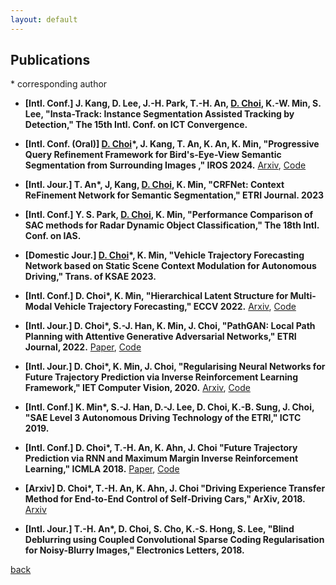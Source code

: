 ```yaml
---
layout: default
---
```


## Publications

\* corresponding author

+ **[Intl. Conf.] J. Kang, D. Lee, J.-H. Park, T.-H. An, <ins>D. Choi</ins>, K.-W. Min, S. Lee, "Insta-Track: Instance Segmentation Assisted Tracking by Detection," The 15th Intl. Conf. on ICT Convergence.** 

+ **[Intl. Conf. (Oral)] <ins>D. Choi</ins>\*, J. Kang, T. An, K. An, K. Min, "Progressive Query Refinement Framework for Bird's-Eye-View Semantic Segmentation from Surrounding Images ," IROS 2024.** [Arxiv](https://arxiv.org/abs/2407.17003), [Code](https://github.com/d1024choi/ProgressiveQueryRefineNet) 

+ **[Intl. Jour.] T. An\*, J, Kang, <ins>D. Choi</ins>, K. Min, "CRFNet: Context ReFinement Network for Semantic Segmentation," ETRI Journal. 2023**

+ **[Intl. Conf.] Y. S. Park, <ins>D. Choi</ins>, K. Min, "Performance Comparison of SAC methods for
Radar Dynamic Object Classification," The 18th Intl. Conf. on IAS.** 

+ **[Domestic Jour.] <ins>D. Choi</ins>\*, K. Min, "Vehicle Trajectory Forecasting Network based on Static Scene Context Modulation for Autonomous Driving," Trans. of KSAE 2023.**

+ **[Intl. Conf.] D. Choi\*, K. Min, "Hierarchical Latent Structure for Multi-Modal Vehicle Trajectory Forecasting," ECCV 2022.** [Arxiv](https://arxiv.org/abs/2207.04624), [Code](https://github.com/d1024choi/HLSTrajForecast)

+ **[Intl. Jour.] D. Choi\*, S.-J. Han, K. Min, J. Choi, "PathGAN: Local Path Planning with Attentive Generative Adversarial Networks," ETRI Journal, 2022.** [Paper](https://www.researchgate.net/publication/363604723_PathGAN_Local_path_planning_with_attentive_generative_adversarial_networks), [Code](https://github.com/d1024choi/pathgan_pytorch)

+ **[Intl. Jour.] D. Choi\*, K. Min, J. Choi, "Regularising Neural Networks for Future Trajectory Prediction via Inverse Reinforcement Learning Framework," IET Computer Vision, 2020.** [Arxiv](https://arxiv.org/abs/1907.04525), [Code](https://github.com/d1024choi/traj-pred-irl)

+ **[Intl. Conf.] K. Min\*, S.-J. Han, D.-J. Lee, D. Choi, K.-B. Sung, J. Choi, "SAE Level 3 Autonomous Driving Technology of the ETRI," ICTC 2019.**

+ **[Intl. Conf.] D. Choi\*, T.-H. An, K. Ahn, J. Choi "Future Trajectory Prediction via RNN and Maximum Margin Inverse Reinforcement Learning," ICMLA 2018.** [Paper](https://www.researchgate.net/publication/330238721_Future_Trajectory_Prediction_via_RNN_and_Maximum_Margin_Inverse_Reinforcement_Learning), [Code](https://github.com/d1024choi/trajpred_mmirl)

+ **[Arxiv] D. Choi\*, T.-H. An, K. Ahn, J. Choi "Driving Experience Transfer Method for End-to-End Control of Self-Driving Cars," ArXiv, 2018.** [Arxiv](https://arxiv.org/abs/1809.01822)

+ **[Intl. Jour.] T.-H. An\*, D. Choi, S. Cho, K.-S. Hong, S. Lee, "Blind Deblurring using Coupled Convolutional Sparse Coding Regularisation for Noisy-Blurry Images," Electronics Letters, 2018.**

[back](./)
